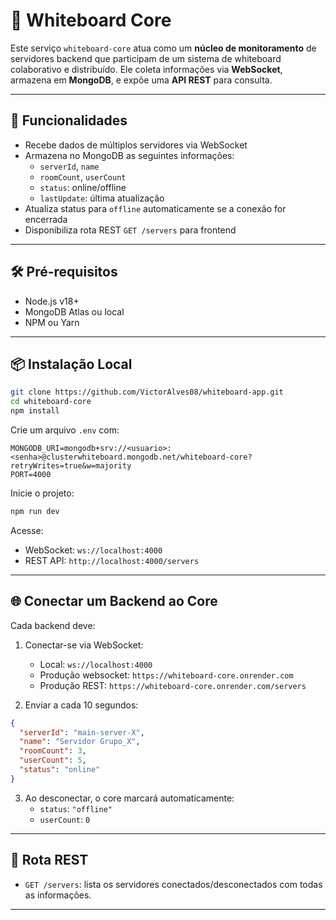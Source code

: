 # 🧠 Whiteboard Core

Este serviço `whiteboard-core` atua como um **núcleo de monitoramento** de servidores backend que participam de um sistema de whiteboard colaborativo e distribuído. Ele coleta informações via **WebSocket**, armazena em **MongoDB**, e expõe uma **API REST** para consulta.

---

## 🚀 Funcionalidades

- Recebe dados de múltiplos servidores via WebSocket
- Armazena no MongoDB as seguintes informações:
  - `serverId`, `name`
  - `roomCount`, `userCount`
  - `status`: online/offline
  - `lastUpdate`: última atualização
- Atualiza status para `offline` automaticamente se a conexão for encerrada
- Disponibiliza rota REST `GET /servers` para frontend

---

## 🛠️ Pré-requisitos

- Node.js v18+
- MongoDB Atlas ou local
- NPM ou Yarn

---

## 📦 Instalação Local

```bash
git clone https://github.com/VictorAlves08/whiteboard-app.git
cd whiteboard-core
npm install
```

Crie um arquivo `.env` com:

```env
MONGODB_URI=mongodb+srv://<usuario>:<senha>@clusterwhiteboard.mongodb.net/whiteboard-core?retryWrites=true&w=majority
PORT=4000
```

Inicie o projeto:

```bash
npm run dev
```

Acesse:

- WebSocket: `ws://localhost:4000`
- REST API: `http://localhost:4000/servers`

---

## 🌐 Conectar um Backend ao Core

Cada backend deve:

1. Conectar-se via WebSocket:

   - Local: `ws://localhost:4000`
   - Produção websocket: `https://whiteboard-core.onrender.com`
   - Produção REST: `https://whiteboard-core.onrender.com/servers`

2. Enviar a cada 10 segundos:

```json
{
  "serverId": "main-server-X",
  "name": "Servidor Grupo_X",
  "roomCount": 3,
  "userCount": 5,
  "status": "online"
}
```

3. Ao desconectar, o core marcará automaticamente:
   - `status`: `"offline"`
   - `userCount`: `0`

---

## 📡 Rota REST

- `GET /servers`: lista os servidores conectados/desconectados com todas as informações.

---
